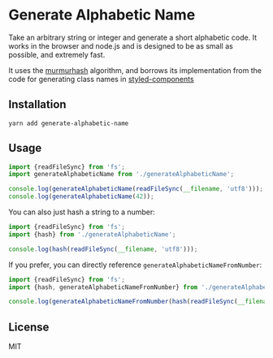 # Generate Alphabetic Name

Take an arbitrary string or integer and generate a short alphabetic code. It works in the browser and node.js and is designed to be as small as possible, and extremely fast.

It uses the [murmurhash](https://github.com/garycourt/murmurhash-js) algorithm, and borrows its implementation from the code for generating class names in [styled-components](https://github.com/styled-components/styled-components)

## Installation

```
yarn add generate-alphabetic-name
```

## Usage

```js
import {readFileSync} from 'fs';
import generateAlphabeticName from './generateAlphabeticName';

console.log(generateAlphabeticName(readFileSync(__filename, 'utf8')));
console.log(generateAlphabeticName(42));
```

You can also just hash a string to a number:

```js
import {readFileSync} from 'fs';
import {hash} from './generateAlphabeticName';

console.log(hash(readFileSync(__filename, 'utf8')));
```

If you prefer, you can directly reference `generateAlphabeticNameFromNumber`:

```js
import {readFileSync} from 'fs';
import {hash, generateAlphabeticNameFromNumber} from './generateAlphabeticName';

console.log(generateAlphabeticNameFromNumber(hash(readFileSync(__filename, 'utf8'))));
```

## License

MIT
